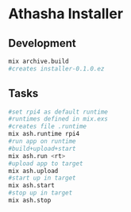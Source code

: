 # Athasha Installer

## Development

```bash
mix archive.build
#creates installer-0.1.0.ez
```

## Tasks

```bash
#set rpi4 as default runtime
#runtimes defined in mix.exs
#creates file .runtime
mix ash.runtime rpi4
#run app on runtime
#build+upload+start
mix ash.run <rt>
#upload app to target
mix ash.upload
#start up in target
mix ash.start
#stop up in target
mix ash.stop
```
